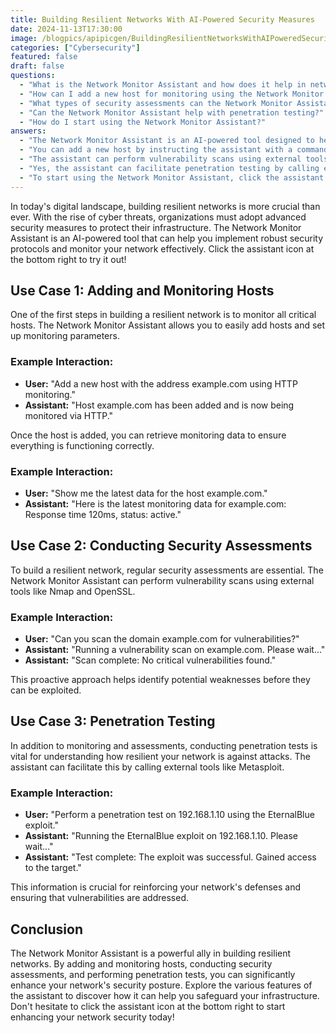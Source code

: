 ```yaml
---
title: Building Resilient Networks With AI-Powered Security Measures
date: 2024-11-13T17:30:00
image: /blogpics/apipicgen/BuildingResilientNetworksWithAIPoweredSecurityMeasures-XV4C5YH52Q.jpg
categories: ["Cybersecurity"]
featured: false
draft: false
questions:
  - "What is the Network Monitor Assistant and how does it help in network security?"
  - "How can I add a new host for monitoring using the Network Monitor Assistant?"
  - "What types of security assessments can the Network Monitor Assistant perform?"
  - "Can the Network Monitor Assistant help with penetration testing?"
  - "How do I start using the Network Monitor Assistant?"
answers:
  - "The Network Monitor Assistant is an AI-powered tool designed to help implement robust security protocols and effectively monitor networks. It assists in adding and monitoring hosts, conducting security assessments, and performing penetration tests to enhance network resilience."
  - "You can add a new host by instructing the assistant with a command like 'Add a new host with the address example.com using HTTP monitoring.' The assistant will then add the host and set up the specified monitoring parameters."
  - "The assistant can perform vulnerability scans using external tools such as Nmap and OpenSSL to identify potential weaknesses in your network before they can be exploited."
  - "Yes, the assistant can facilitate penetration testing by calling external tools like Metasploit. For example, it can run exploits such as EternalBlue on specified targets to test network resilience against attacks."
  - "To start using the Network Monitor Assistant, click the assistant icon located at the bottom right of your screen. From there, you can interact with the assistant to add hosts, run security assessments, and perform penetration tests."
---
```

In today's digital landscape, building resilient networks is more crucial than ever. With the rise of cyber threats, organizations must adopt advanced security measures to protect their infrastructure. The Network Monitor Assistant is an AI-powered tool that can help you implement robust security protocols and monitor your network effectively. Click the assistant icon at the bottom right to try it out!

## Use Case 1: Adding and Monitoring Hosts

One of the first steps in building a resilient network is to monitor all critical hosts. The Network Monitor Assistant allows you to easily add hosts and set up monitoring parameters.

### Example Interaction:
- **User:** "Add a new host with the address example.com using HTTP monitoring."
- **Assistant:** "Host example.com has been added and is now being monitored via HTTP."

Once the host is added, you can retrieve monitoring data to ensure everything is functioning correctly.

### Example Interaction:
- **User:** "Show me the latest data for the host example.com."
- **Assistant:** "Here is the latest monitoring data for example.com: Response time 120ms, status: active."

## Use Case 2: Conducting Security Assessments

To build a resilient network, regular security assessments are essential. The Network Monitor Assistant can perform vulnerability scans using external tools like Nmap and OpenSSL.

### Example Interaction:
- **User:** "Can you scan the domain example.com for vulnerabilities?"
- **Assistant:** "Running a vulnerability scan on example.com. Please wait..."
- **Assistant:** "Scan complete: No critical vulnerabilities found."

This proactive approach helps identify potential weaknesses before they can be exploited.

## Use Case 3: Penetration Testing

In addition to monitoring and assessments, conducting penetration tests is vital for understanding how resilient your network is against attacks. The assistant can facilitate this by calling external tools like Metasploit.

### Example Interaction:
- **User:** "Perform a penetration test on 192.168.1.10 using the EternalBlue exploit."
- **Assistant:** "Running the EternalBlue exploit on 192.168.1.10. Please wait..."
- **Assistant:** "Test complete: The exploit was successful. Gained access to the target."

This information is crucial for reinforcing your network's defenses and ensuring that vulnerabilities are addressed.

## Conclusion

The Network Monitor Assistant is a powerful ally in building resilient networks. By adding and monitoring hosts, conducting security assessments, and performing penetration tests, you can significantly enhance your network's security posture. Explore the various features of the assistant to discover how it can help you safeguard your infrastructure. Don't hesitate to click the assistant icon at the bottom right to start enhancing your network security today!